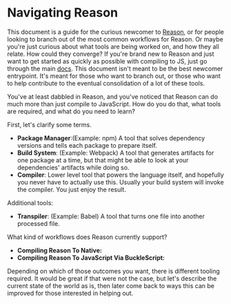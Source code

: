 # Navigating Reason

This document is a guide for the curious newcomer to [Reason](https://reasonml.github.io/), or for people looking to branch out of the most common workflows for Reason. Or maybe you're just curious about what tools are being worked on, and how they all relate. How could they converge?
If you're brand new to Reason and just want to get started as quickly as possible with compiling to JS, just go through the main [docs](https://reasonml.github.io/). This document isn't meant to be the best newcomer entrypoint. It's meant for those who want to branch out, or those who want to help contribute to the eventual consolidation of a lot of these tools.

You've at least dabbled in Reason, and you've noticed that Reason can do much more than just compile to JavaScript. How do you do that, what tools are required, and what do you need to learn?

First, let's clarify some terms.

- **Package Manager**:(Example: npm) A tool that solves dependency versions and tells each package to prepare itself.
- **Build System**: (Example: Webpack) A tool that generates artifacts for one package at a time, but that might be able to look at your dependencies' artifacts while doing so.
- **Compiler**: Lower level tool that powers the language itself, and hopefully you never have to actually use this. Usually your build system will invoke the compiler. You just enjoy the result.

Additional tools:
- **Transpiler**: (Example: Babel) A tool that turns one file into another processed file.


What kind of workflows does Reason currently support?

- **Compiling Reason To Native:**
- **Compiling Reason To JavaScript Via BuckleScript:**


Depending on which of those outcomes you want, there is different tooling required. It would be great if that were not the case, but let's describe the current state of the world as is, then later come back to ways this can be improved for those interested in helping out.
